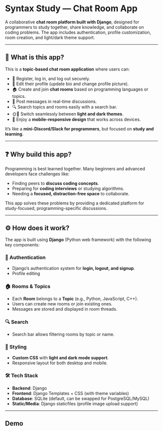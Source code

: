 # Syntax Study — Chat Room App

A collaborative **chat room platform built with Django**, designed for programmers to study together, share knowledge, and collaborate on coding problems. The app includes authentication, profile customization, room creation, and light/dark theme support.

---

## 📌 What is this app?

This is a **topic-based chat room application** where users can:
- 🔑 Register, log in, and log out securely.  
- 👤 Edit their profile (update bio and change profile picture).  
- 🏠 Create and join **chat rooms** based on programming languages or topics.  
- 📝 Post messages in real-time discussions.  
- 🔍 Search topics and rooms easily with a search bar.  
- 🌞🌙 Switch seamlessly between **light and dark themes**.  
- 📱 Enjoy a **mobile-responsive design** that works across devices.  

It’s like a **mini-Discord/Slack for programmers**, but focused on **study and learning**.  

---

## ❓ Why build this app?

Programming is best learned together. Many beginners and advanced developers face challenges like:
- Finding peers to **discuss coding concepts**.  
- Preparing for **coding interviews** or studying algorithms.  
- Needing a **focused, distraction-free space** to collaborate.  

This app solves these problems by providing a dedicated platform for study-focused, programming-specific discussions.  

---

## ⚙️ How does it work?

The app is built using **Django** (Python web framework) with the following key components:

### 🔑 Authentication
- Django’s authentication system for **login, logout, and signup**.  
- Profile editing   

### 🏠 Rooms & Topics
- Each **Room** belongs to a **Topic** (e.g., Python, JavaScript, C++).  
- Users can create new rooms or join existing ones.  
- Messages are stored and displayed in room threads.  

### 🔍 Search
- Search bar allows filtering rooms by topic or name.  

### 🎨 Styling
- **Custom CSS** with **light and dark mode support**.  
- Responsive layout for both desktop and mobile.  

### 🛠️ Tech Stack
- **Backend**: Django  
- **Frontend**: Django Templates + CSS (with theme variables)  
- **Database**: SQLite (default, can be swapped for PostgreSQL/MySQL)  
- **Static/Media**: Django staticfiles (profile image upload support)  

---

## Demo
